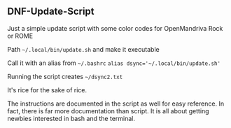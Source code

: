 ## DNF-Update-Script
Just a simple update script with some color codes for OpenMandriva Rock or ROME

Path `~/.local/bin/update.sh` and make it executable

Call it with an alias from `~/.bashrc`
`alias dsync='~/.local/bin/update.sh'`

Running the script creates `~/dsync2.txt`

It's rice for the sake of rice.

The instructions are documented in the script as well for easy reference. In fact, there is far more documentation than script. It is all about getting newbies interested in bash and the terminal.
